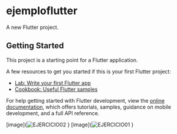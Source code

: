 # ejemploflutter

A new Flutter project.

## Getting Started

This project is a starting point for a Flutter application.

A few resources to get you started if this is your first Flutter project:

- [Lab: Write your first Flutter app](https://docs.flutter.dev/get-started/codelab)
- [Cookbook: Useful Flutter samples](https://docs.flutter.dev/cookbook)

For help getting started with Flutter development, view the
[online documentation](https://docs.flutter.dev/), which offers tutorials,
samples, guidance on mobile development, and a full API reference.

[image]{![EJERCICIO02](https://github.com/nataliadc2000/DominguezCarbajosaD01/assets/147175325/3a34db25-3563-4494-8bf6-c66db89e2cbf)
}
[image]{![EJERCICIO01](https://github.com/nataliadc2000/DominguezCarbajosaD01/assets/147175325/b35bf8b5-887a-4e7e-8303-ebea52827533)
}

